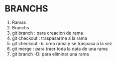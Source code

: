 # BRANCHS

1. Ramas
2. Branchs
3. git branch : para creacion de rama
4. git checkout : traspasarme a la rama
5. git checkout -b: crea rama y se traspasa a la vez
6. git merge : para traer toda la data de una rama
7. git branch -D: para eliminar una rama